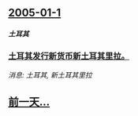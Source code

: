 ## [2005-01-1](/news/2005/01/1/index.md)

##### 土耳其
### [ 土耳其发行新货币新土耳其里拉。](/news/2005/01/1/土耳其发行新货币新土耳其里拉.md)
_消息: 土耳其, 新土耳其里拉_

## [前一天...](/news/2004/12/29/index.md)

